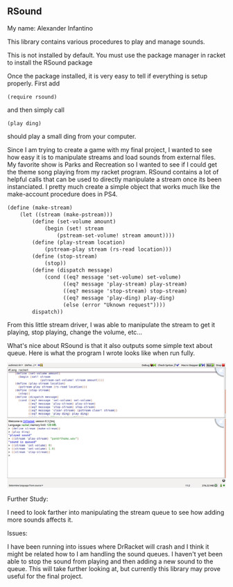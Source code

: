 ## RSound
My name: Alexander Infantino

This library contains various procedures to play and manage sounds.

This is not installed by default. You must use the package manager in racket to install the RSound package

Once the package installed, it is very easy to tell if everything is setup properly.
First add
```
(require rsound)
```

and then simply call

```
(play ding)
```

should play a small ding from your computer.

Since I am trying to create a game with my final project, I wanted to see how easy it is to manipulate streams and load sounds from external files. My favorite show is Parks and Recreation so I wanted to see if I could get the theme song playing from my racket program. RSound contains a lot of helpful calls that can be used to directly manipulate a stream once its been instanciated. I pretty much create a simple object that works much like the make-account procedure does in PS4.

```
(define (make-stream)
    (let ((stream (make-pstream)))
        (define (set-volume amount)
            (begin (set! stream
                (pstream-set-volume! stream amount))))
        (define (play-stream location)
            (pstream-play stream (rs-read location)))
        (define (stop-stream)
            (stop))
        (define (dispatch message)
            (cond ((eq? message 'set-volume) set-volume)
                  ((eq? message 'play-stream) play-stream)
                  ((eq? message 'stop-stream) stop-stream)
                  ((eq? message 'play-ding) play-ding)
                  (else (error "Uknown request"))))
        dispatch))
```

From this little stream driver, I was able to manipulate the stream to get it playing, stop playing, change the volume, etc...

What's nice about RSound is that it also outputs some simple text about queue. Here is what the program I wrote looks like when run fully.

![output_image](/output_image.png?raw=true "output image")

Further Study:

I need to look farther into manipulating the stream queue to see how adding more sounds affects it.

Issues:

I have been running into issues where DrRacket will crash and I think it might be related how to I am handling the sound queues. I haven't yet been able to stop the sound from playing and then adding a new sound to the queue. This will take further looking at, but currently this library may prove useful for the final project.

